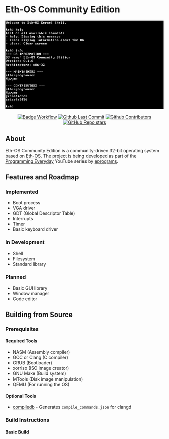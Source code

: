 # Eth-OS Community Edition
<div align="center">

<img src="./.github/imgs/os-screenshot.png" alt="Eth-OS Screenshot" />

[![Badge Workflow](https://github.com/ethanprogramser/eth-os-com/actions/workflows/ci.yml/badge.svg)](https://github.com/ethanprogramser/eth-os-com/actions)
[![Github Last Commit](https://img.shields.io/github/last-commit/ethanprogramser/eth-os-com)](https://github.com/ethanprogramser/eth-os-com/commits)
[![Github Contributors](https://img.shields.io/github/contributors/ethanprogramser/eth-os-com)](https://github.com/ethanprogramser/eth-os-com/graphs/contributors)
[![GitHub Repo stars](https://img.shields.io/github/stars/ethanprogramser/eth-os-com)](https://github.com/ethanprogramser/eth-os-com/stargazers)

</div>

## About
Eth-OS Community Edition is a community-driven 32-bit operating system based on [Eth-OS](https://github.com/ethanprogramser/eth-os). The project is being developed as part of the [Programming Everyday](https://www.youtube.com/watch?v=fyZ0Gs9W194&list=PL29dTm11fF9QNI7_xIxwjcaLFCeNhaCym&pp=iAQB) YouTube series by [eprograms](https://www.youtube.com/@eprograms).

## Features and Roadmap
### Implemented
- Boot process
- VGA driver
- GDT (Global Descriptor Table)
- Interrupts
- Timer
- Basic keyboard driver

### In Development
- Shell
- Filesystem
- Standard library

### Planned
- Basic GUI library
- Window manager
- Code editor

## Building from Source

### Prerequisites
#### Required Tools
- NASM (Assembly compiler)
- GCC or Clang (C compiler)
- GRUB (Bootloader)
- xorriso (ISO image creator)
- GNU Make (Build system)
- MTools (Disk image manipulation)
- QEMU (For running the OS)

#### Optional Tools
- [compiledb](https://github.com/nickdiego/compiledb) - Generates `compile_commands.json` for clangd

### Build Instructions

#### Basic Build
